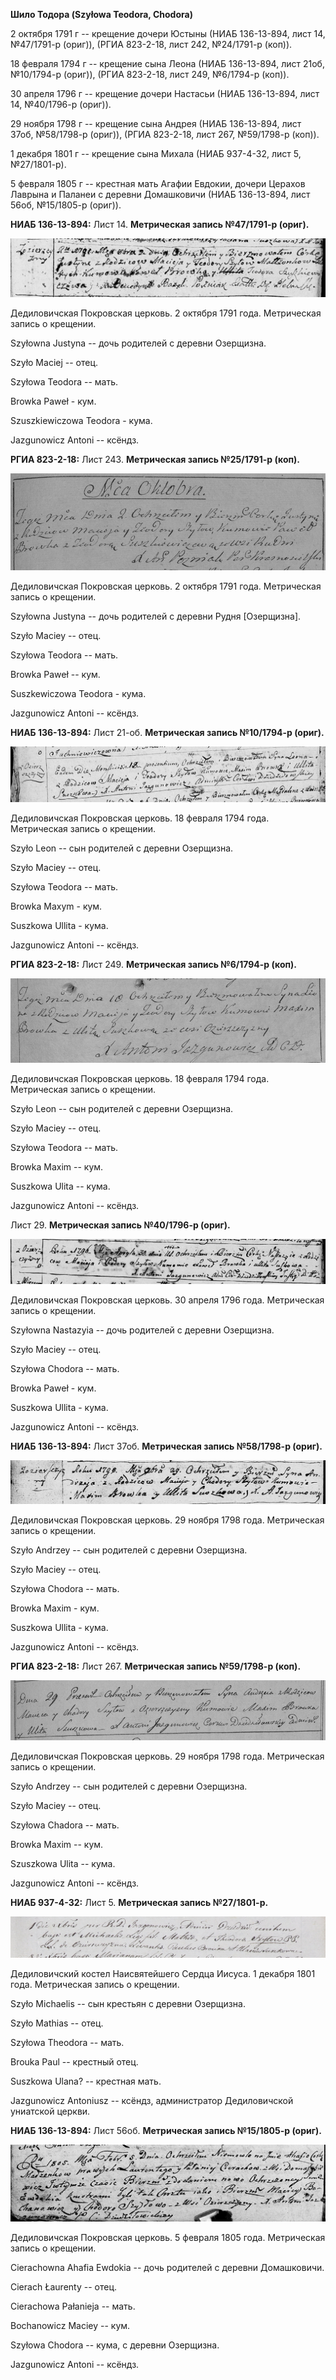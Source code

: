 **Шило Тодора (Szyłowa Teodora, Chodora)**

2 октября 1791 г -- крещение дочери Юстыны (НИАБ 136-13-894, лист 14,
№47/1791-р (ориг)), (РГИА 823-2-18, лист 242, №24/1791-р (коп)).

18 февраля 1794 г -- крещение сына Леона (НИАБ 136-13-894, лист 21об,
№10/1794-р (ориг)), (РГИА 823-2-18, лист 249, №6/1794-р (коп)).

30 апреля 1796 г -- крещение дочери Настасьи (НИАБ 136-13-894, лист 14,
№40/1796-р (ориг)).

29 ноября 1798 г -- крещение сына Андрея (НИАБ 136-13-894, лист 37об,
№58/1798-р (ориг)), (РГИА 823-2-18, лист 267, №59/1798-р (коп)).

1 декабря 1801 г -- крещение сына Михала (НИАБ 937-4-32, лист 5,
№27/1801-р).

5 февраля 1805 г -- крестная мать Агафии Евдокии, дочери Церахов Лаврына
и Паланеи с деревни Домашковичи (НИАБ 136-13-894, лист 56об, №15/1805-р
(ориг)).

**НИАБ 136-13-894:** Лист 14. **Метрическая запись №47/1791-р (ориг).**

![](./media/5c2af5ee363db824eca7273b96f738e0284dc29e.png)

Дедиловичская Покровская церковь. 2 октября 1791 года. Метрическая
запись о крещении.

Szyłowna Justyna -- дочь родителей с деревни Озерщизна.

Szyło Maciej -- отец.

Szyłowa Teodora -- мать.

Browka Paweł - кум.

Szuszkiewiczowa Teodora - кума.

Jazgunowicz Antoni -- ксёндз.

**РГИА 823-2-18:** Лист 243. **Метрическая запись №25/1791-р (коп).**

![](./media/adf35ec14c3757b8ed2bec9ebfa04d01e8cf9a74.png)

Дедиловичская Покровская церковь. 2 октября 1791 года. Метрическая
запись о крещении.

Szyłowna Justyna -- дочь родителей с деревни Рудня \[Озерщизна\].

Szyło Maciey -- отец.

Szyłowa Teodora -- мать.

Browka Paweł -- кум.

Suszkewiczowa Teodora - кума.

Jazgunowicz Antoni -- ксёндз.

**НИАБ 136-13-894:** Лист 21-об. **Метрическая запись №10/1794-р
(ориг).**

![](./media/6bd542357c827ad4c21f5002f131d818491a5a13.png)

Дедиловичская Покровская церковь. 18 февраля 1794 года. Метрическая
запись о крещении.

Szyło Leon -- сын родителей с деревни Озерщизна.

Szyło Maciey -- отец.

Szyłowa Teodora -- мать.

Browka Maxym - кум.

Suszkowa Ullita - кума.

Jazgunowicz Antoni -- ксёндз.

**РГИА 823-2-18:** Лист 249. **Метрическая запись №6/1794-р (коп).**

![](./media/83cc66f723e696c3f343af0df7487f69ac11da9c.png)

Дедиловичская Покровская церковь. 18 февраля 1794 года. Метрическая
запись о крещении.

Szyło Leon -- сын родителей с деревни Озерщизна.

Szyło Maciey -- отец.

Szyłowa Teodora -- мать.

Browka Maxim -- кум.

Suszkowa Ulita -- кума.

Jazgunowicz Antoni -- ксёндз.

Лист 29. **Метрическая запись №40/1796-р (ориг).**

![](./media/6a372cb4a7e6a3793537069cb2362ae9657b3c87.png)

Дедиловичская Покровская церковь. 30 апреля 1796 года. Метрическая
запись о крещении.

Szyłowna Nastazyia -- дочь родителей с деревни Озерщизна.

Szyło Maciey -- отец.

Szyłowa Chodora -- мать.

Browka Paweł - кум.

Suszkowa Ullita - кума.

Jazgunowicz Antoni -- ксёндз.

**НИАБ 136-13-894:** Лист 37об. **Метрическая запись №58/1798-р
(ориг).**

![](./media/e622f098026dbab99b7d961c5e9a5fa4cb33894f.png)

Дедиловичская Покровская церковь. 29 ноября 1798 года. Метрическая
запись о крещении.

Szyło Andrzey -- сын родителей с деревни Озерщизна.

Szyło Maciey -- отец.

Szyłowa Chodora -- мать.

Browka Maxim - кум.

Suszkowa Ullita - кума.

Jazgunowicz Antoni -- ксёндз.

**РГИА 823-2-18:** Лист 267. **Метрическая запись №59/1798-р (коп).**

![](./media/8fc6025e3706e75bc07ac370bb675adaeb0346fa.png)

Дедиловичская Покровская церковь. 29 ноября 1798 года. Метрическая
запись о крещении.

Szyło Andrzey -- сын родителей с деревни Озерщизна.

Szyło Maciey -- отец.

Szyłowa Chadora -- мать.

Browka Maxim -- кум.

Szuszkowa Ulita -- кума.

Jazgunowicz Antoni -- ксёндз.

**НИАБ 937-4-32:** Лист 5. **Метрическая запись №27/1801-р.**

![](./media/ccf022522b6a98396b254ba263d5db24785f31a5.png)

Дедиловичский костел Наисвятейшего Сердца Иисуса. 1 декабря 1801 года.
Метрическая запись о крещении.

Szyło Michaelis -- сын крестьян с деревни Озерщизна.

Szyło Mathias -- отец.

Szyłowa Theodora -- мать.

Brouka Paul -- крестный отец.

Suszkowa Ulana? -- крестная мать.

Jazgunowicz Antoniusz -- ксёндз, администратор Дедиловичской униатской
церкви.

**НИАБ 136-13-894:** Лист 56об. **Метрическая запись №15/1805-р
(ориг).**

![](./media/31c78c314405b92f7b813bdc9e864e7142069fe0.png)

Дедиловичская Покровская церковь. 5 февраля 1805 года. Метрическая
запись о крещении.

Cierachowna Ahafia Ewdokia -- дочь родителей с деревни Домашковичи.

Cierach Łaurenty -- отец.

Cierachowa Pałanieja -- мать.

Bochanowicz Maciey -- кум.

Szyłowa Chodora -- кума, с деревни Озерщизна.

Jazgunowicz Antoni -- ксёндз.
